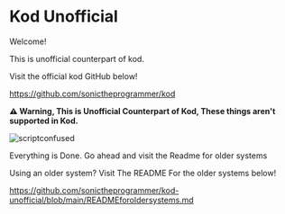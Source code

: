 # Kod Unofficial

Welcome!


This is unofficial counterpart of kod.

Visit the official kod GitHub below!

https://github.com/sonictheprogrammer/kod


**⚠ Warning, This is Unofficial Counterpart of Kod, These things aren't supported in Kod.**

![scriptconfused](https://github.com/sonictheprogrammer/kod-unofficial/assets/92324146/74d8f64c-50a4-410a-9e08-f88054843796)

Everything is Done. Go ahead and visit the Readme for older systems


Using an older system? Visit The README For the older systems below!

https://github.com/sonictheprogrammer/kod-unofficial/blob/main/READMEforoldersystems.md
